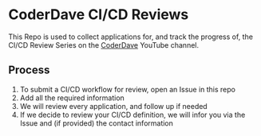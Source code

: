 # CoderDave CI/CD Reviews

This Repo is used to collect applications for, and track the progress of, the CI/CD Review Series on the [CoderDave](https://youtube.com/coderdave) YouTube channel.

## Process

1. To submit a CI/CD workflow for review, open an Issue in this repo
2. Add all the required information
3. We will review every application, and follow up if needed
4. If we decide to review your CI/CD definition, we will infor you via the Issue and (if provided) the contact information


